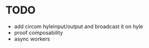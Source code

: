 # TODO
- add circom hyleinput/output and broadcast it on hyle
- proof composability
- async workers
